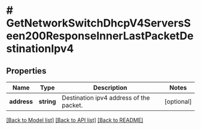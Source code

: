 # # GetNetworkSwitchDhcpV4ServersSeen200ResponseInnerLastPacketDestinationIpv4

## Properties

Name | Type | Description | Notes
------------ | ------------- | ------------- | -------------
**address** | **string** | Destination ipv4 address of the packet. | [optional]

[[Back to Model list]](../../README.md#models) [[Back to API list]](../../README.md#endpoints) [[Back to README]](../../README.md)
